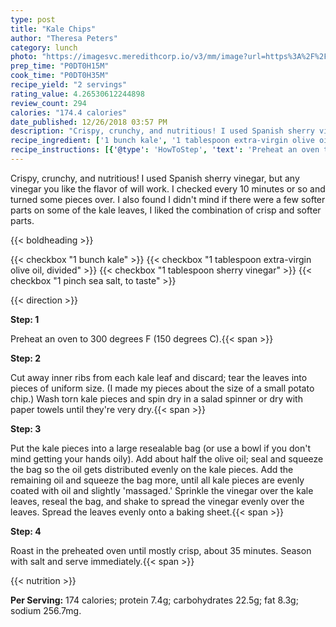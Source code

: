```yaml
---
type: post
title: "Kale Chips"
author: "Theresa Peters"
category: lunch
photo: "https://imagesvc.meredithcorp.io/v3/mm/image?url=https%3A%2F%2Fimages.media-allrecipes.com%2Fuserphotos%2F873437.jpg"
prep_time: "P0DT0H15M"
cook_time: "P0DT0H35M"
recipe_yield: "2 servings"
rating_value: 4.26530612244898
review_count: 294
calories: "174.4 calories"
date_published: 12/26/2018 03:57 PM
description: "Crispy, crunchy, and nutritious! I used Spanish sherry vinegar, but any vinegar you like the flavor of will work. I checked every 10 minutes or so and turned some pieces over. I also found I didn't mind if there were a few softer parts on some of the kale leaves, I liked the combination of crisp and softer parts."
recipe_ingredient: ['1 bunch kale', '1 tablespoon extra-virgin olive oil, divided', '1 tablespoon sherry vinegar', '1 pinch sea salt, to taste']
recipe_instructions: [{'@type': 'HowToStep', 'text': 'Preheat an oven to 300 degrees F (150 degrees C).\n'}, {'@type': 'HowToStep', 'text': "Cut away inner ribs from each kale leaf and discard; tear the leaves into pieces of uniform size. (I made my pieces about the size of a small potato chip.) Wash torn kale pieces and spin dry in a salad spinner or dry with paper towels until they're very dry.\n"}, {'@type': 'HowToStep', 'text': "Put the kale pieces into a large resealable bag (or use a bowl if you don't mind getting your hands oily). Add about half the olive oil; seal and squeeze the bag so the oil gets distributed evenly on the kale pieces. Add the remaining oil and squeeze the bag more, until all kale pieces are evenly coated with oil and slightly 'massaged.' Sprinkle the vinegar over the kale leaves, reseal the bag, and shake to spread the vinegar evenly over the leaves. Spread the leaves evenly onto a baking sheet.\n"}, {'@type': 'HowToStep', 'text': 'Roast in the preheated oven until mostly crisp, about 35 minutes. Season with salt and serve immediately.\n'}]
---
```


Crispy, crunchy, and nutritious! I used Spanish sherry vinegar, but any vinegar you like the flavor of will work. I checked every 10 minutes or so and turned some pieces over. I also found I didn't mind if there were a few softer parts on some of the kale leaves, I liked the combination of crisp and softer parts. 

{{< boldheading >}}

{{< checkbox "1 bunch kale" >}}
{{< checkbox "1 tablespoon extra-virgin olive oil, divided" >}}
{{< checkbox "1 tablespoon sherry vinegar" >}}
{{< checkbox "1 pinch sea salt, to taste" >}}


{{< direction >}}

**Step: 1**

Preheat an oven to 300 degrees F (150 degrees C).{{< span >}}

**Step: 2**

Cut away inner ribs from each kale leaf and discard; tear the leaves into pieces of uniform size. (I made my pieces about the size of a small potato chip.) Wash torn kale pieces and spin dry in a salad spinner or dry with paper towels until they're very dry.{{< span >}}

**Step: 3**

Put the kale pieces into a large resealable bag (or use a bowl if you don't mind getting your hands oily). Add about half the olive oil; seal and squeeze the bag so the oil gets distributed evenly on the kale pieces. Add the remaining oil and squeeze the bag more, until all kale pieces are evenly coated with oil and slightly 'massaged.' Sprinkle the vinegar over the kale leaves, reseal the bag, and shake to spread the vinegar evenly over the leaves. Spread the leaves evenly onto a baking sheet.{{< span >}}

**Step: 4**

Roast in the preheated oven until mostly crisp, about 35 minutes. Season with salt and serve immediately.{{< span >}}

{{< nutrition >}}

**Per Serving:** 174 calories; protein 7.4g; carbohydrates 22.5g; fat 8.3g; sodium 256.7mg.